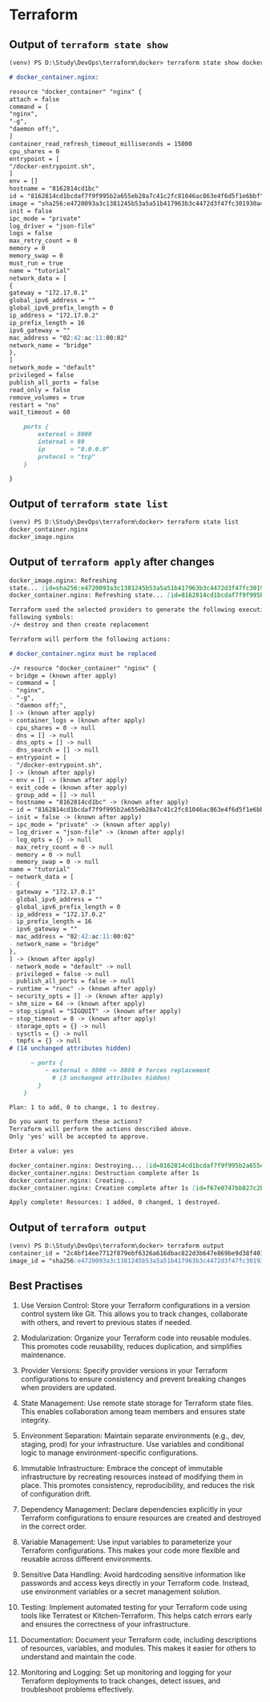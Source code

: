 # Terraform

## Output of `terraform state show`

```markdown
(venv) PS D:\Study\DevOps\terraform\docker> terraform state show docker_container.nginx

# docker_container.nginx:

resource "docker_container" "nginx" {
attach = false
command = [
"nginx",
"-g",
"daemon off;",
]
container_read_refresh_timeout_milliseconds = 15000
cpu_shares = 0
entrypoint = [
"/docker-entrypoint.sh",
]
env = []
hostname = "8162814cd1bc"
id = "8162814cd1bcdaf7f9f995b2a655eb28a7c41c2fc81046ac863e4f6d5f1e6bbf"
image = "sha256:e4720093a3c1381245b53a5a51b417963b3c4472d3f47fc301930a4f3b17666a"
init = false
ipc_mode = "private"
log_driver = "json-file"
logs = false
max_retry_count = 0
memory = 0
memory_swap = 0
must_run = true
name = "tutorial"
network_data = [
{
gateway = "172.17.0.1"
global_ipv6_address = ""
global_ipv6_prefix_length = 0
ip_address = "172.17.0.2"
ip_prefix_length = 16
ipv6_gateway = ""
mac_address = "02:42:ac:11:00:02"
network_name = "bridge"
},
]
network_mode = "default"
privileged = false
publish_all_ports = false
read_only = false
remove_volumes = true
restart = "no"
wait_timeout = 60

    ports {
        external = 8000
        internal = 80
        ip       = "0.0.0.0"
        protocol = "tcp"
    }

}

```

## Output of `terraform state list`

```markdown
(venv) PS D:\Study\DevOps\terraform\docker> terraform state list
docker_container.nginx
docker_image.nginx
```

## Output of `terraform apply` after changes

```markdown
docker_image.nginx: Refreshing
state... [id=sha256:e4720093a3c1381245b53a5a51b417963b3c4472d3f47fc301930a4f3b17666anginx:latest]
docker_container.nginx: Refreshing state... [id=8162814cd1bcdaf7f9f995b2a655eb28a7c41c2fc81046ac863e4f6d5f1e6bbf]

Terraform used the selected providers to generate the following execution plan. Resource actions are indicated with the
following symbols:
-/+ destroy and then create replacement

Terraform will perform the following actions:

# docker_container.nginx must be replaced

-/+ resource "docker_container" "nginx" {
+ bridge = (known after apply)
~ command = [
- "nginx",
- "-g",
- "daemon off;",
] -> (known after apply)
+ container_logs = (known after apply)
- cpu_shares = 0 -> null
- dns = [] -> null
- dns_opts = [] -> null
- dns_search = [] -> null
~ entrypoint = [
- "/docker-entrypoint.sh",
] -> (known after apply)
~ env = [] -> (known after apply)
+ exit_code = (known after apply)
- group_add = [] -> null
~ hostname = "8162814cd1bc" -> (known after apply)
~ id = "8162814cd1bcdaf7f9f995b2a655eb28a7c41c2fc81046ac863e4f6d5f1e6bbf" -> (known after apply)
~ init = false -> (known after apply)
~ ipc_mode = "private" -> (known after apply)
~ log_driver = "json-file" -> (known after apply)
- log_opts = {} -> null
- max_retry_count = 0 -> null
- memory = 0 -> null
- memory_swap = 0 -> null
name = "tutorial"
~ network_data = [
- {
- gateway = "172.17.0.1"
- global_ipv6_address = ""
- global_ipv6_prefix_length = 0
- ip_address = "172.17.0.2"
- ip_prefix_length = 16
- ipv6_gateway = ""
- mac_address = "02:42:ac:11:00:02"
- network_name = "bridge"
},
] -> (known after apply)
- network_mode = "default" -> null
- privileged = false -> null
- publish_all_ports = false -> null
~ runtime = "runc" -> (known after apply)
~ security_opts = [] -> (known after apply)
~ shm_size = 64 -> (known after apply)
~ stop_signal = "SIGQUIT" -> (known after apply)
~ stop_timeout = 0 -> (known after apply)
- storage_opts = {} -> null
- sysctls = {} -> null
- tmpfs = {} -> null
# (14 unchanged attributes hidden)

      ~ ports {
          ~ external = 8000 -> 8080 # forces replacement
            # (3 unchanged attributes hidden)
        }
    }

Plan: 1 to add, 0 to change, 1 to destroy.

Do you want to perform these actions?
Terraform will perform the actions described above.
Only 'yes' will be accepted to approve.

Enter a value: yes

docker_container.nginx: Destroying... [id=8162814cd1bcdaf7f9f995b2a655eb28a7c41c2fc81046ac863e4f6d5f1e6bbf]
docker_container.nginx: Destruction complete after 1s
docker_container.nginx: Creating...
docker_container.nginx: Creation complete after 1s [id=f67e0747bb827c2ba874393f1424e511bf8651814b7219a41c984b359eb33617]

Apply complete! Resources: 1 added, 0 changed, 1 destroyed.
```

## Output of `terraform output`

```markdown
(venv) PS D:\Study\DevOps\terraform\docker> terraform output
container_id = "2c4bf14ee7712f879ebf6326a616dbac822d3b647e869be9d38f4017fb8bbbaf"
image_id = "sha256:e4720093a3c1381245b53a5a51b417963b3c4472d3f47fc301930a4f3b17666anginx:latest"
```

## Best Practises

1. Use Version Control: Store your Terraform configurations in a version control system like Git. This allows you to
   track changes, collaborate with others, and revert to previous states if needed.

2. Modularization: Organize your Terraform code into reusable modules. This promotes code reusability, reduces
   duplication, and simplifies maintenance.

3. Provider Versions: Specify provider versions in your Terraform configurations to ensure consistency and prevent
   breaking changes when providers are updated.

4. State Management: Use remote state storage for Terraform state files. This enables collaboration among team members
   and ensures state integrity.

5. Environment Separation: Maintain separate environments (e.g., dev, staging, prod) for your infrastructure. Use
   variables and conditional logic to manage environment-specific configurations.

6. Immutable Infrastructure: Embrace the concept of immutable infrastructure by recreating resources instead of
   modifying them in place. This promotes consistency, reproducibility, and reduces the risk of configuration drift.

7. Dependency Management: Declare dependencies explicitly in your Terraform configurations to ensure resources are
   created and destroyed in the correct order.

8. Variable Management: Use input variables to parameterize your Terraform configurations. This makes your code more
   flexible and reusable across different environments.

9. Sensitive Data Handling: Avoid hardcoding sensitive information like passwords and access keys directly in your
   Terraform code. Instead, use environment variables or a secret management solution.

10. Testing: Implement automated testing for your Terraform code using tools like Terratest or Kitchen-Terraform. This
    helps catch errors early and ensures the correctness of your infrastructure.

11. Documentation: Document your Terraform code, including descriptions of resources, variables, and modules. This makes
    it easier for others to understand and maintain the code.

12. Monitoring and Logging: Set up monitoring and logging for your Terraform deployments to track changes, detect
    issues, and troubleshoot problems effectively.